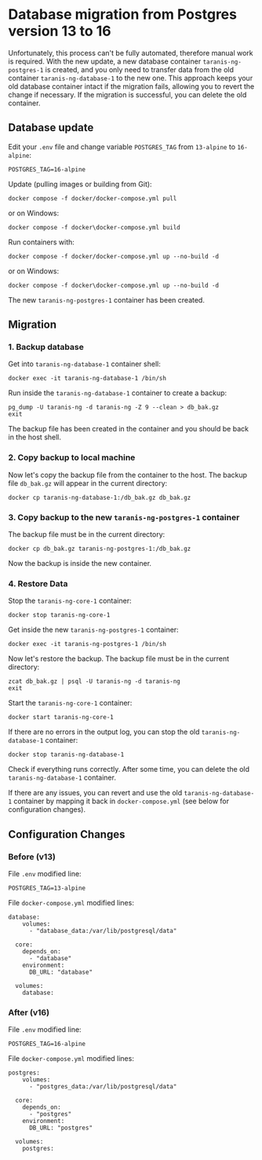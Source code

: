 # Database migration from Postgres version 13 to 16

Unfortunately, this process can't be fully automated, therefore manual work is required. With the new update, a new database container `taranis-ng-postgres-1` is created, and you only need to transfer data from the old container `taranis-ng-database-1` to the new one. This approach keeps your old database container intact if the migration fails, allowing you to revert the change if necessary. If the migration is successful, you can delete the old container.

## Database update
Edit your `.env` file and change variable `POSTGRES_TAG` from `13-alpine` to `16-alpine`:
```
POSTGRES_TAG=16-alpine
```

Update (pulling images or building from Git):

```
docker compose -f docker/docker-compose.yml pull
```
or on Windows:
```
docker compose -f docker\docker-compose.yml build
```

Run containers with:

```
docker compose -f docker/docker-compose.yml up --no-build -d
```
or on Windows:
```
docker compose -f docker\docker-compose.yml up --no-build -d
```

The new `taranis-ng-postgres-1` container has been created.

## Migration

### 1. Backup database
Get into `taranis-ng-database-1` container shell:

```
docker exec -it taranis-ng-database-1 /bin/sh
```

Run inside the `taranis-ng-database-1` container to create a backup:
```
pg_dump -U taranis-ng -d taranis-ng -Z 9 --clean > db_bak.gz
exit
```

The backup file has been created in the container and you should be back in the host shell.

### 2. Copy backup to local machine
Now let's copy the backup file from the container to the host. The backup file `db_bak.gz` will appear in the current directory:

```
docker cp taranis-ng-database-1:/db_bak.gz db_bak.gz
```

### 3. Copy backup to the new `taranis-ng-postgres-1` container
The backup file must be in the current directory:

```
docker cp db_bak.gz taranis-ng-postgres-1:/db_bak.gz
```

Now the backup is inside the new container.

### 4. Restore Data
Stop the `taranis-ng-core-1` container:

```
docker stop taranis-ng-core-1
```

Get inside the new `taranis-ng-postgres-1` container:

```
docker exec -it taranis-ng-postgres-1 /bin/sh
```

Now let's restore the backup. The backup file must be in the current directory:

```
zcat db_bak.gz | psql -U taranis-ng -d taranis-ng
exit
```

Start the `taranis-ng-core-1` container:

```
docker start taranis-ng-core-1
```

If there are no errors in the output log, you can stop the old `taranis-ng-database-1` container:

```
docker stop taranis-ng-database-1
```

Check if everything runs correctly. After some time, you can delete the old `taranis-ng-database-1` container.

If there are any issues, you can revert and use the old `taranis-ng-database-1` container by mapping it back in `docker-compose.yml` (see below for configuration changes).

## Configuration Changes

### Before (v13)

File `.env` modified line:

```
POSTGRES_TAG=13-alpine
```

File `docker-compose.yml` modified lines:

```
database:
    volumes:
      - "database_data:/var/lib/postgresql/data"

  core:
    depends_on:
      - "database"
    environment:
      DB_URL: "database"

  volumes:
    database:
```

### After (v16)

File `.env` modified line:

```
POSTGRES_TAG=16-alpine
```

File `docker-compose.yml` modified lines:

```
postgres:
    volumes:
      - "postgres_data:/var/lib/postgresql/data"

  core:
    depends_on:
      - "postgres"
    environment:
      DB_URL: "postgres"

  volumes:
    postgres:
```
